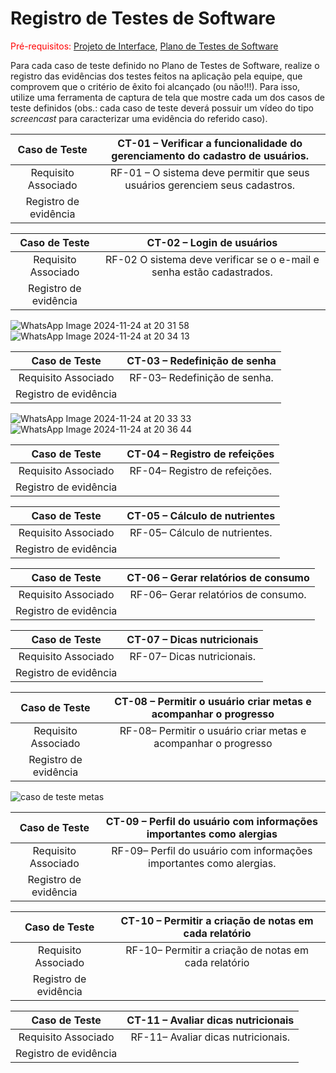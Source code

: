 # Registro de Testes de Software

<span style="color:red">Pré-requisitos: <a href="3-Projeto de Interface.md"> Projeto de Interface</a></span>, <a href="8-Plano de Testes de Software.md"> Plano de Testes de Software</a>

Para cada caso de teste definido no Plano de Testes de Software, realize o registro das evidências dos testes feitos na aplicação pela equipe, que comprovem que o critério de êxito foi alcançado (ou não!!!). Para isso, utilize uma ferramenta de captura de tela que mostre cada um dos casos de teste definidos (obs.: cada caso de teste deverá possuir um vídeo do tipo _screencast_ para caracterizar uma evidência do referido caso).




| **Caso de Teste** 	| **CT-01 – Verificar a funcionalidade do gerenciamento do cadastro de usuários.** 	|
|:---:	|:---:	|
|	Requisito Associado 	| RF-01 – O sistema deve permitir que seus usuários gerenciem seus cadastros. |
|Registro de evidência |  |

 | **Caso de Teste** 	| **CT-02 – Login de usuários** 	|
|:---:	|:---:	|
|	Requisito Associado 	| RF-02 O sistema deve verificar se o e-mail e senha estão cadastrados. |
|Registro de evidência |  

![WhatsApp Image 2024-11-24 at 20 31 58](https://github.com/user-attachments/assets/da2e27d7-c908-4df1-921d-8d9281352f68)
![WhatsApp Image 2024-11-24 at 20 34 13](https://github.com/user-attachments/assets/6b466560-06b8-4ea9-a73a-c0c58637dede)

 | **Caso de Teste** 	| **CT-03 – Redefinição de senha** 	|
|:---:	|:---:	|
|	Requisito Associado 	|RF-03– Redefinição de senha. |
|Registro de evidência |  |

![WhatsApp Image 2024-11-24 at 20 33 33](https://github.com/user-attachments/assets/0193a068-4a0d-4f2e-b199-f9a2f19d85f8)
![WhatsApp Image 2024-11-24 at 20 36 44](https://github.com/user-attachments/assets/07fe02de-19cd-464f-ae7d-21a509e1f2cb)

| **Caso de Teste** 	| **CT-04 –  Registro de refeições** 	|
|:---:	|:---:	|
|	Requisito Associado 	|RF-04– Registro de refeições. |
|Registro de evidência |  |

| **Caso de Teste** 	| **CT-05 –  Cálculo de nutrientes** 	|
|:---:	|:---:	|
|	Requisito Associado 	|RF-05– Cálculo de nutrientes. |
|Registro de evidência |  |

| **Caso de Teste** 	| **CT-06 – Gerar relatórios de consumo** 	|
|:---:	|:---:	|
|	Requisito Associado 	|RF-06– Gerar relatórios de consumo. |
|Registro de evidência |  |

| **Caso de Teste** 	| **CT-07 – Dicas nutricionais** 	|
|:---:	|:---:	|
|	Requisito Associado 	|RF-07– Dicas nutricionais. |
|Registro de evidência |  |

| **Caso de Teste** 	| **CT-08 – Permitir o usuário criar metas e acompanhar o progresso** 	|
|:---:	|:---:	|
|	Requisito Associado 	|RF-08– Permitir o usuário criar metas e acompanhar o progresso |
|Registro de evidência |  |
![caso de teste metas](https://github.com/user-attachments/assets/96a8c22a-df1b-4208-b75d-10467528459b)

| **Caso de Teste** 	| **CT-09 – Perfil do usuário com informações importantes como alergias** 	|
|:---:	|:---:	|
|	Requisito Associado 	|RF-09– Perfil do usuário com informações importantes como alergias. |
|Registro de evidência |  |

| **Caso de Teste** 	| **CT-10 – Permitir a criação de notas em cada relatório** 	|
|:---:	|:---:	|
|	Requisito Associado 	|RF-10– Permitir a criação de notas em cada relatório |
|Registro de evidência |  |

| **Caso de Teste** 	| **CT-11 – Avaliar dicas nutricionais** 	|
|:---:	|:---:	|
|	Requisito Associado 	|RF-11– Avaliar dicas nutricionais. |
|Registro de evidência |  |






